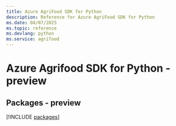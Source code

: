 ```yaml
---
title: Azure AgriFood SDK for Python
description: Reference for Azure AgriFood SDK for Python
ms.date: 04/07/2025
ms.topic: reference
ms.devlang: python
ms.service: agrifood
---
```

# Azure Agrifood SDK for Python - preview
## Packages - preview
[!INCLUDE [packages](agrifood-index.md)]